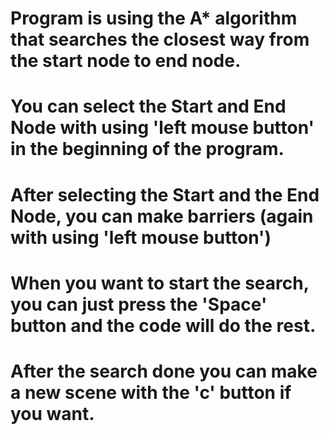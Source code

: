 # Program is using the A* algorithm that searches the closest way from the start node to end node.

# You can select the Start and End Node with using 'left mouse button' in the beginning of the program.

# After selecting the Start and the End Node, you can make barriers (again with using 'left mouse button')

# When you want to start the search, you can just press the 'Space' button and the code will do the rest.

# After the search done you can make a new scene with the 'c' button if you want. 